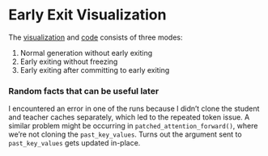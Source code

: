 # Early Exit Visualization

The [visualization](https://htmlpreview.github.io/?https://github.com/MeridianResearch/externalization/blob/karthik/tests/early_exit_teacher/visualizations/early_exit_comparison.html) and [code](https://github.com/MeridianResearch/externalization/blob/karthik/tests/early_exit_teacher/modeling_exit.py) consists of three modes:

1. Normal generation without early exiting
2. Early exiting without freezing
3. Early exiting after committing to early exiting

### Random facts that can be useful later
I encountered an error in one of the runs because I didn’t clone the student and teacher caches separately, which led to the repeated token issue. A similar problem might be occurring in `patched_attention_forward()`, where we’re not cloning the `past_key_values`. Turns out the argument sent to `past_key_values` gets updated in-place.